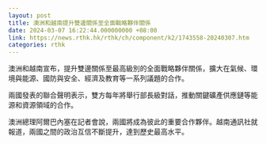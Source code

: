 ```yaml
---
layout: post
title: 澳洲和越南提升雙邊關係至全面戰略夥伴關係
date: 2024-03-07 16:22:44.000000000 +08:00
link: https://news.rthk.hk/rthk/ch/component/k2/1743558-20240307.htm
categories: rthk
---
```


澳洲和越南宣布，提升雙邊關係至最高級別的全面戰略夥伴關係，擴大在氣候、環境與能源、國防與安全、經濟及教育等一系列議題的合作。

兩國發表的聯合聲明表示，雙方每年將舉行部長級對話，推動關鍵礦產供應鏈等能源和資源領域的合作。

澳洲總理阿爾巴內塞在記者會說，兩國將成為彼此的重要合作夥伴。越南通訊社就報道，兩國之間的政治互信不斷提升，達到歷史最高水平。

